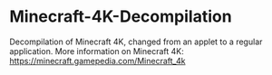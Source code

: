 # Minecraft-4K-Decompilation
Decompilation of Minecraft 4K, changed from an applet to a regular application.
More information on Minecraft 4K: https://minecraft.gamepedia.com/Minecraft_4k
